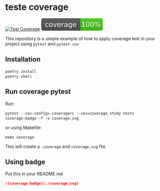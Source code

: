 # teste coverage

[![Test Coverage](https://github.com/GussSoares/coverage-study/actions/workflows/test-coverage.yml/badge.svg)](https://github.com/GussSoares/coverage-study/actions/workflows/test-coverage.yml)
![coverage badge](./coverage.svg)

This repository is a simple example of how to apply coverage test in your project using `pytest` and `pytest-cov`

## Installation

```shell
poetry install
poetry shell
```

## Run coverage pytest

Run: 
```shell
pytest --cov-config=.coveragerc --cov=coverage_study tests
coverage-badge -f -o coverage.svg
```
or using Makefile:
```shell
make coverage
```
This will create a `.coverage` and `coverage.svg` file.

## Using badge

Put this in your README.md

```md
![coverage badge](./coverage.svg)
```

